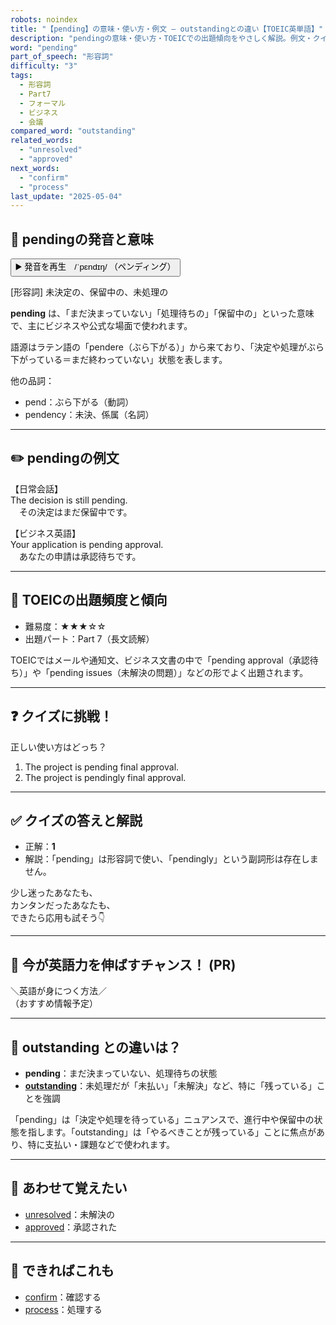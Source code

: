 ```yaml
---
robots: noindex
title: "【pending】の意味・使い方・例文 ― outstandingとの違い【TOEIC英単語】"
description: "pendingの意味・使い方・TOEICでの出題傾向をやさしく解説。例文・クイズ付きでoutstandingとの違いもわかりやすく学べます。"
word: "pending"
part_of_speech: "形容詞"
difficulty: "3"
tags:
  - 形容詞
  - Part7
  - フォーマル
  - ビジネス
  - 会議
compared_word: "outstanding"
related_words:
  - "unresolved"
  - "approved"
next_words:
  - "confirm"
  - "process"
last_update: "2025-05-04"
---
```


## 🔰 pendingの発音と意味

<button class="play-audio" onclick="playTTS('pending')">
  <span class="play-audio-main">
    ▶️ 発音を再生　/ˈpɛndɪŋ/
  </span>
  <span class="play-audio-sub">
    （ペンディング）
  </span>
</button>

[形容詞] 未決定の、保留中の、未処理の

**pending** は、「まだ決まっていない」「処理待ちの」「保留中の」といった意味で、主にビジネスや公式な場面で使われます。

語源はラテン語の「pendere（ぶら下がる）」から来ており、「決定や処理がぶら下がっている＝まだ終わっていない」状態を表します。

他の品詞：  
- pend：ぶら下がる（動詞）
- pendency：未決、係属（名詞）

---

## ✏️ pendingの例文

【日常会話】  
The decision is still pending.  
　その決定はまだ保留中です。

【ビジネス英語】  
Your application is pending approval.  
　あなたの申請は承認待ちです。

---

## 🎯 TOEICの出題頻度と傾向

- 難易度：★★★☆☆
- 出題パート：Part 7（長文読解）

TOEICではメールや通知文、ビジネス文書の中で「pending approval（承認待ち）」や「pending issues（未解決の問題）」などの形でよく出題されます。

---

## ❓ クイズに挑戦！

正しい使い方はどっち？

1. The project is pending final approval.  
2. The project is pendingly final approval.

---

## ✅ クイズの答えと解説

- 正解：**1**
- 解説：「pending」は形容詞で使い、「pendingly」という副詞形は存在しません。

少し迷ったあなたも、  
カンタンだったあなたも、  
できたら応用も試そう👇️

---

## 🚀 今が英語力を伸ばすチャンス！ (PR)

<div class="info-center">
＼英語が身につく方法／<br>  
（おすすめ情報予定）
</div>

---

## 🤔  outstanding との違いは？

- **pending**：まだ決まっていない、処理待ちの状態
- **[outstanding](/outstanding)**：未処理だが「未払い」「未解決」など、特に「残っている」ことを強調

「pending」は「決定や処理を待っている」ニュアンスで、進行中や保留中の状態を指します。「outstanding」は「やるべきことが残っている」ことに焦点があり、特に支払い・課題などで使われます。

---

## 🧩 あわせて覚えたい

- [unresolved](/unresolved)：未解決の
- [approved](/approved)：承認された

---

## 📖 できればこれも

- [confirm](/confirm)：確認する
- [process](/process)：処理する

<!-- cvid: aid44_bid00 -->
